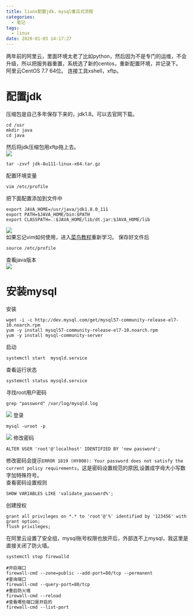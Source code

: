 ```yaml
---
title: liunx配置jdk，mysql傻瓜式流程
categories:
  - 笔记
tags:
  - linux
date: 2020-01-03 14:17:27
---
```


两年前的阿里云，里面环境太老了比如python，然后因为不是专门的运维，不会升级，所以把服务器重置，系统选了新的centos，重新配置环境，并记录下。  
阿里云CentOS 7.7 64位。
连接工具xshell，xftp。<!--more -->
# 配置jdk
压缩包是自己多年保存下来的，jdk1.8。可以去官网下载。
``` shell
cd /usr
mkdir java
cd java
```
然后将jdk压缩包用xftp拖上去。  
![](https://xiaoguaiblog.oss-cn-shanghai.aliyuncs.com/%E5%B0%8F%E6%80%AA%E5%8D%9A%E5%AE%A2%E5%9B%BE%E7%89%87/liunx/1.png)
```
tar -zxvf jdk-8u111-linux-x64.tar.gz
```
配置环境变量
```
vim /etc/profile
```
把下面配置添加到文件中
```
export JAVA_HOME=/usr/java/jdk1.8.0_111
export PATH=$JAVA_HOME/bin:$PATH
export CLASSPATH=.:$JAVA_HOME/lib/dt.jar:$JAVA_HOME/lib
```
![](https://xiaoguaiblog.oss-cn-shanghai.aliyuncs.com/%E5%B0%8F%E6%80%AA%E5%8D%9A%E5%AE%A2%E5%9B%BE%E7%89%87/liunx/2.png)  
如果忘记vim如何使用，进入[菜鸟教程](https://www.runoob.com/linux/linux-vim.html)重新学习。
保存好文件后
```
source /etc/profile
```
查看java版本  
![](https://xiaoguaiblog.oss-cn-shanghai.aliyuncs.com/%E5%B0%8F%E6%80%AA%E5%8D%9A%E5%AE%A2%E5%9B%BE%E7%89%87/liunx/3.png)


# 安装mysql
安装
```
wget -i -c http://dev.mysql.com/get/mysql57-community-release-el7-10.noarch.rpm
yum -y install mysql57-community-release-el7-10.noarch.rpm
yum -y install mysql-community-server
```
启动
```
systemctl start  mysqld.service
```
查看运行状态
```
systemctl status mysqld.service
```
寻找root用户密码
```
grep "password" /var/log/mysqld.log
```
![](https://xiaoguaiblog.oss-cn-shanghai.aliyuncs.com/%E5%B0%8F%E6%80%AA%E5%8D%9A%E5%AE%A2%E5%9B%BE%E7%89%87/liunx/4.png)
登录
```
mysql -uroot -p
```
![](https://xiaoguaiblog.oss-cn-shanghai.aliyuncs.com/%E5%B0%8F%E6%80%AA%E5%8D%9A%E5%AE%A2%E5%9B%BE%E7%89%87/liunx/5.png)
修改密码
```
ALTER USER 'root'@'localhost' IDENTIFIED BY 'new password';
```
修改密码会提示`ERROR 1819 (HY000): Your password does not satisfy the current policy requirements`，这是密码设置规范的原因,设置成字母大小写数字加特殊符号。  
查看密码设置规则
```
SHOW VARIABLES LIKE 'validate_password%';
```
创建授权
```
grant all privileges on *.* to 'root'@'%' identified by '123456' with grant option;
flush privileges;
```
在阿里云设置了安全组，mysql账号权限也放开后，外部连不上mysql，我这里是直接关闭了防火墙。
```
systemctl stop firewalld
```
```
#开启端口
firewall-cmd --zone=public --add-port=80/tcp --permanent 
#查询端口
firewall-cmd --query-port=80/tcp
#重启防火墙
firewall-cmd --reload
#查看哪些端口是开启的
firewall-cmd --list-port
```